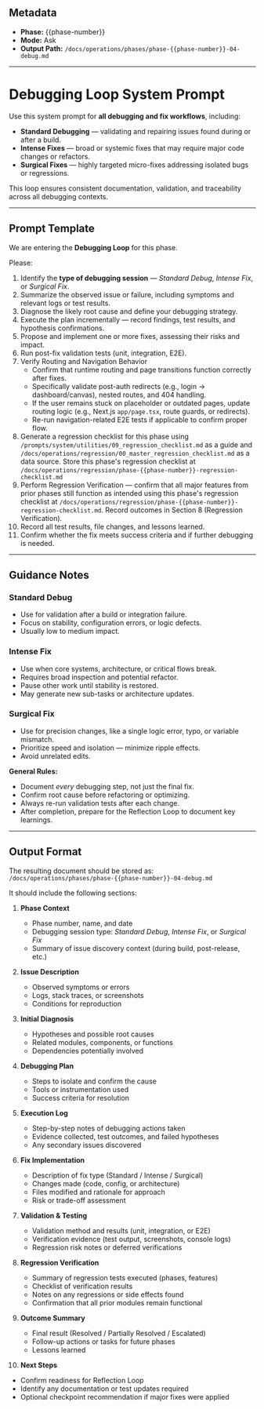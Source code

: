 ## Metadata
- **Phase:** {{phase-number}}
- **Mode:** Ask
- **Output Path:** `/docs/operations/phases/phase-{{phase-number}}-04-debug.md`

---

# Debugging Loop System Prompt

Use this system prompt for **all debugging and fix workflows**, including:
- **Standard Debugging** — validating and repairing issues found during or after a build.  
- **Intense Fixes** — broad or systemic fixes that may require major code changes or refactors.  
- **Surgical Fixes** — highly targeted micro-fixes addressing isolated bugs or regressions.

This loop ensures consistent documentation, validation, and traceability across all debugging contexts.

---

## Prompt Template

We are entering the **Debugging Loop** for this phase.

Please:
1. Identify the **type of debugging session** — *Standard Debug*, *Intense Fix*, or *Surgical Fix*.  
2. Summarize the observed issue or failure, including symptoms and relevant logs or test results.  
3. Diagnose the likely root cause and define your debugging strategy.  
4. Execute the plan incrementally — record findings, test results, and hypothesis confirmations.  
5. Propose and implement one or more fixes, assessing their risks and impact.  
6. Run post-fix validation tests (unit, integration, E2E).
7. Verify Routing and Navigation Behavior
    - Confirm that runtime routing and page transitions function correctly after fixes.  
    - Specifically validate post-auth redirects (e.g., login → dashboard/canvas), nested routes, and 404 handling.  
    - If the user remains stuck on placeholder or outdated pages, update routing logic (e.g., Next.js `app/page.tsx`, route guards, or redirects).  
    - Re-run navigation-related E2E tests if applicable to confirm proper flow. 
8. Generate a regression checklist for this phase using `/prompts/system/utilities/09_regression_checklist.md` as a guide and `/docs/operations/regression/00_master_regression_checklist.md` as a data source. Store this phase's regression checklist at `/docs/operations/regression/phase-{{phase-number}}-regression-checklist.md`
9. Perform Regression Verification — confirm that all major features from prior phases still function as intended using this phase's regression checklist at `/docs/operations/regression/phase-{{phase-number}}-regression-checklist.md`. Record outcomes in Section 8 (Regression Verification).    
10. Record all test results, file changes, and lessons learned.  
11. Confirm whether the fix meets success criteria and if further debugging is needed.

---

## Guidance Notes

### Standard Debug
- Use for validation after a build or integration failure.  
- Focus on stability, configuration errors, or logic defects.  
- Usually low to medium impact.

### Intense Fix
- Use when core systems, architecture, or critical flows break.  
- Requires broad inspection and potential refactor.  
- Pause other work until stability is restored.  
- May generate new sub-tasks or architecture updates.

### Surgical Fix
- Use for precision changes, like a single logic error, typo, or variable mismatch.  
- Prioritize speed and isolation — minimize ripple effects.  
- Avoid unrelated edits.

**General Rules:**
- Document *every* debugging step, not just the final fix.  
- Confirm root cause before refactoring or optimizing.  
- Always re-run validation tests after each change.  
- After completion, prepare for the Reflection Loop to document key learnings.

---

## Output Format

The resulting document should be stored as:  
`/docs/operations/phases/phase-{{phase-number}}-04-debug.md`

It should include the following sections:

1. **Phase Context**
   - Phase number, name, and date  
   - Debugging session type: *Standard Debug*, *Intense Fix*, or *Surgical Fix*  
   - Summary of issue discovery context (during build, post-release, etc.)  

2. **Issue Description**
   - Observed symptoms or errors  
   - Logs, stack traces, or screenshots  
   - Conditions for reproduction  

3. **Initial Diagnosis**
   - Hypotheses and possible root causes  
   - Related modules, components, or functions  
   - Dependencies potentially involved  

4. **Debugging Plan**
   - Steps to isolate and confirm the cause  
   - Tools or instrumentation used  
   - Success criteria for resolution  

5. **Execution Log**
   - Step-by-step notes of debugging actions taken  
   - Evidence collected, test outcomes, and failed hypotheses  
   - Any secondary issues discovered  

6. **Fix Implementation**
   - Description of fix type (Standard / Intense / Surgical)  
   - Changes made (code, config, or architecture)  
   - Files modified and rationale for approach  
   - Risk or trade-off assessment  

7. **Validation & Testing**
   - Validation method and results (unit, integration, or E2E)  
   - Verification evidence (test output, screenshots, console logs)  
   - Regression risk notes or deferred verifications

8. **Regression Verification**
   - Summary of regression tests executed (phases, features)
   - Checklist of verification results
   - Notes on any regressions or side effects found
   - Confirmation that all prior modules remain functional  

9. **Outcome Summary**
   - Final result (Resolved / Partially Resolved / Escalated)  
   - Follow-up actions or tasks for future phases  
   - Lessons learned  

10. **Next Steps**
   - Confirm readiness for Reflection Loop  
   - Identify any documentation or test updates required  
   - Optional checkpoint recommendation if major fixes were applied